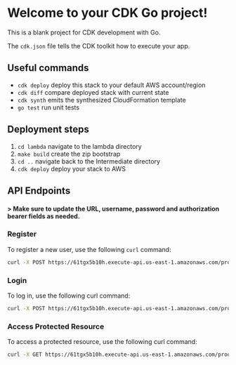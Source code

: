 # Welcome to your CDK Go project!

This is a blank project for CDK development with Go.

The `cdk.json` file tells the CDK toolkit how to execute your app.

## Useful commands

 * `cdk deploy`      deploy this stack to your default AWS account/region
 * `cdk diff`        compare deployed stack with current state
 * `cdk synth`       emits the synthesized CloudFormation template
 * `go test`         run unit tests

## Deployment steps

1. `cd lambda`       navigate to the lambda directory
2. `make build`      create the zip bootstrap
3. `cd ..`           navigate back to the Intermediate directory
4. `cdk deploy`      deploy your stack to AWS

## API Endpoints

#### > Make sure to update the URL, username, password and authorization bearer fields as needed.

### Register

To register a new user, use the following `curl` command:

```sh
curl -X POST https://61tgx5b10h.execute-api.us-east-1.amazonaws.com/prod/register -H "Content-Type: application/json" -d '{"username":"Kalki","password":"Shivay123"}'
```

### Login
To log in, use the following curl command:

```bash
curl -X POST https://61tgx5b10h.execute-api.us-east-1.amazonaws.com/prod/login -H "Content-Type: application/json" -d '{"username":"Kalki","password":"Shivay123"}'
```

### Access Protected Resource
To access a protected resource, use the following curl command:

```bash
curl -X GET https://61tgx5b10h.execute-api.us-east-1.amazonaws.com/prod/protected -H "Content-Type: application/json" -H "Authorization: Bearer eyJhbGciOiJIUzI1NiIsInR5cCI6IkpXVCJ9.eyJleHBpcmVzIjoxNzQyOTE5ODEyLCJ1c2VyIjoiS2Fsa2kifQ.7MeCZhHpdpZtPlW02-mcp101CGKnJhY_soUm67KJ8II"
```